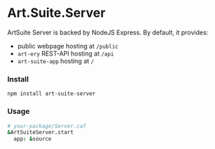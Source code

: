 # Art.Suite.Server

ArtSuite Server is backed by NodeJS Express. By default, it provides:

* public webpage hosting at `/public`
* `art-ery` REST-API hosting at `/api`
* `art-suite-app` hosting at `/`

### Install

```shell
npm install art-suite-server
```

### Usage

```coffeescript
# your-package/Server.caf
&ArtSuiteServer.start
  app: &source
```